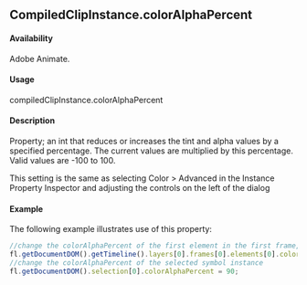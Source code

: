 ## CompiledClipInstance.colorAlphaPercent

#### Availability

Adobe Animate.

#### Usage

compiledClipInstance.colorAlphaPercent

#### Description

Property; an int that reduces or increases the tint and alpha values by a specified percentage. The current values are multiplied by this percentage. Valid values are -100 to 100.

This setting is the same as selecting Color > Advanced in the Instance Property Inspector and adjusting the controls on the left of the dialog

#### Example

The following example illustrates use of this property:

```javascript
//change the colorAlphaPercent of the first element in the first frame, top layer
fl.getDocumentDOM().getTimeline().layers[0].frames[0].elements[0].colorAlphaPercent = -100;
//change the colorAlphaPercent of the selected symbol instance
fl.getDocumentDOM().selection[0].colorAlphaPercent = 90;

```
